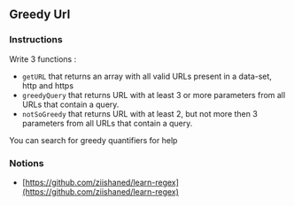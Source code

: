 ## Greedy Url

### Instructions

Write 3 functions :

- `getURL` that returns an array with all valid URLs present in a data-set, http and https
- `greedyQuery` that returns URL with at least 3 or more parameters from all URLs that contain a query.
- `notSoGreedy` that returns URL with at least 2, but not more then 3 parameters from all URLs that contain a query.

You can search for greedy quantifiers for help


### Notions

- [https://github.com/ziishaned/learn-regex](https://github.com/ziishaned/learn-regex)
